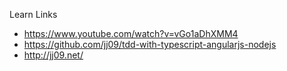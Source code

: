 Learn Links

* https://www.youtube.com/watch?v=vGo1aDhXMM4
* https://github.com/jj09/tdd-with-typescript-angularjs-nodejs
* http://jj09.net/
